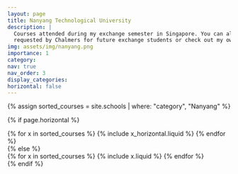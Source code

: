 ```yaml
---
layout: page
title: Nanyang Technological University
description: |
  Courses attended during my exchange semester in Singapore. You can also read my official exchange report
  requested by Chalmers for future exchange students or check out my own, less official, travel report.
img: assets/img/nanyang.png
importance: 1
category:
nav: true
nav_order: 3
display_categories:
horizontal: false
---
```


<!-- markdownlint-disable MD033 -->
<div class="education">
<!-- Display projects without categories -->

{% assign sorted_courses = site.schools | where: "category", "Nanyang" %}

  <!-- Generate cards for each project -->

{% if page.horizontal %}

  <div class="container">
    <div class="row row-cols-1 row-cols-md-2">
    {% for x in sorted_courses %}
      {% include x_horizontal.liquid %}
    {% endfor %}
    </div>
  </div>
{% else %}
  <div class="row row-cols-1 row-cols-md-3">
    {% for x in sorted_courses %}
      {% include x.liquid %}
    {% endfor %}
  </div>
{% endif %}
</div>
